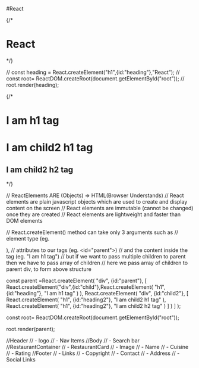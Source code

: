 #React


{/* <h1 id="heading">React</h1> */}

// const heading = React.createElement("h1",{id:"heading"},"React");
// const root= ReactDOM.createRoot(document.getElementById("root"));
// root.render(heading);


{/*
    <div id="parent">
    <div id="child">
        <h1 id="heading">I am h1 tag</h1>
    </div>
    <div id="child2">
        <h1 id="heading2">I am child2 h1 tag</h1>
        <h2 id="heading2">I am child2 h2 tag</h2>
    </div>
</div> 
*/}

// ReactElements ARE (Objects) => HTML(Browser Understands) 
// React elements are plain javascript objects which are used to create and display content on the screen
// React elements are immutable (cannot be changed) once they are created
// React elements are lightweight and faster than DOM elements

// React.createElement() method can take only 3 arguments such as 
// element type (eg. <div>), 
// attributes to our tags (eg. <id="parent">)
// and the content inside the tag (eg. "I am h1 tag")
// but if we want to pass multiple children to parent then we have to pass array of children
// here we pass array of children to parent div, to form above structure
    
const parent =React.createElement(
    "div",
    {id:"parent"},
    [
        React.createElement("div",{id:"child"},React.createElement(
            "h1",
            {id:"heading"},
            "I am h1 tag"
            )
        ),
        React.createElement(
            "div",
            {id:"child2"},
            [
                React.createElement(
                "h1",
                {id:"heading2"},
                "I am child2 h1 tag"
                ),
                React.createElement(
                "h1",
                {id:"heading2"},
                "I am child2 h2 tag"
                )
            ]
        )
    ]
);

const root= ReactDOM.createRoot(document.getElementById("root"));

root.render(parent);






//Header
//  - logo
//  - Nav Items
//Body
//  - Search bar
//RestaurantContainer
//  - RestaurantCard
//  - Image
//  - Name
//  - Cuisine
//  - Rating
//Footer
//  - Links
//  - Copyright
//  - Contact
//  - Address
//  - Social Links